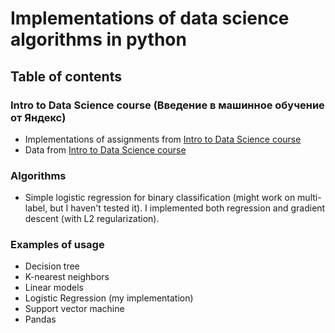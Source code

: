 # Implementations of data science algorithms in python

## Table of contents 

### Intro to Data Science course (Введение в машинное обучение от Яндекс) 
* Implementations of assignments from [Intro to Data Science course](https://www.coursera.org/learn/vvedenie-mashinnoe-obuchenie/home/welcome)
* Data from [Intro to Data Science course](https://www.coursera.org/learn/vvedenie-mashinnoe-obuchenie/home/welcome)

### Algorithms 
* Simple logistic regression for binary classification (might work on multi-label, but I haven't tested it). I implemented both regression and gradient descent (with L2 regularization).

### Examples of usage 
* Decision tree
* K-nearest neighbors 
* Linear models
* Logistic Regression (my implementation)
* Support vector machine
* Pandas
